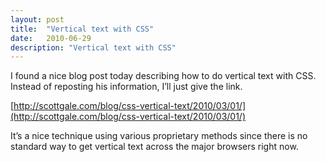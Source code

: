 ```yaml
---
layout: post
title:  "Vertical text with CSS"
date:   2010-06-29
description: "Vertical text with CSS"
---
```

I found a nice blog post today describing how to do vertical text with CSS. Instead of reposting his information, I’ll just give the link.

[http://scottgale.com/blog/css-vertical-text/2010/03/01/](http://scottgale.com/blog/css-vertical-text/2010/03/01/)

It’s a nice technique using various proprietary methods since there is no standard way to get vertical text across the major browsers right now.
